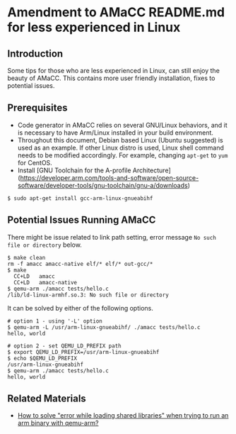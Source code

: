 # Amendment to AMaCC README.md for less experienced in Linux

## Introduction
Some tips for those who are less experienced in Linux, can still enjoy the beauty
of AMaCC. This contains more user friendly installation, fixes to potential
issues.


## Prerequisites
* Code generator in AMaCC relies on several GNU/Linux behaviors, and it is
  necessary to have Arm/Linux installed in your build environment. 
* Throughout this document, Debian based Linux (Ubuntu suggested) is used as an
  example. If other Linux distro is used, Linux shell command needs to be
  modified accordingly. For example, changing `apt-get` to `yum` for CentOS.
* Install [GNU Toolchain for the A-profile Architecture]
  (https://developer.arm.com/tools-and-software/open-source-software/developer-tools/gnu-toolchain/gnu-a/downloads)

```shell 
$ sudo apt-get install gcc-arm-linux-gnueabihf 
```


## Potential Issues Running AMaCC
There might be issue related to link path setting, error message `No such file or directory` below.
```
$ make clean
rm -f amacc amacc-native elf/* elf/* out-gcc/*
$ make
  CC+LD   amacc
  CC+LD   amacc-native
$ qemu-arm ./amacc tests/hello.c
/lib/ld-linux-armhf.so.3: No such file or directory
```

It can be solved by either of the following options.
```
# option 1 - using '-L' option
$ qemu-arm -L /usr/arm-linux-gnueabihf/ ./amacc tests/hello.c
hello, world

# option 2 - set QEMU_LD_PREFIX path
$ export QEMU_LD_PREFIX=/usr/arm-linux-gnueabihf
$ echo $QEMU_LD_PREFIX
/usr/arm-linux-gnueabihf
$ qemu-arm ./amacc tests/hello.c
hello, world
```

## Related Materials
* [How to solve "error while loading shared libraries" when trying to run an arm binary with qemu-arm?](https://stackoverflow.com/questions/16158994/how-to-solve-error-while-loading-shared-libraries-when-trying-to-run-an-arm-bi)